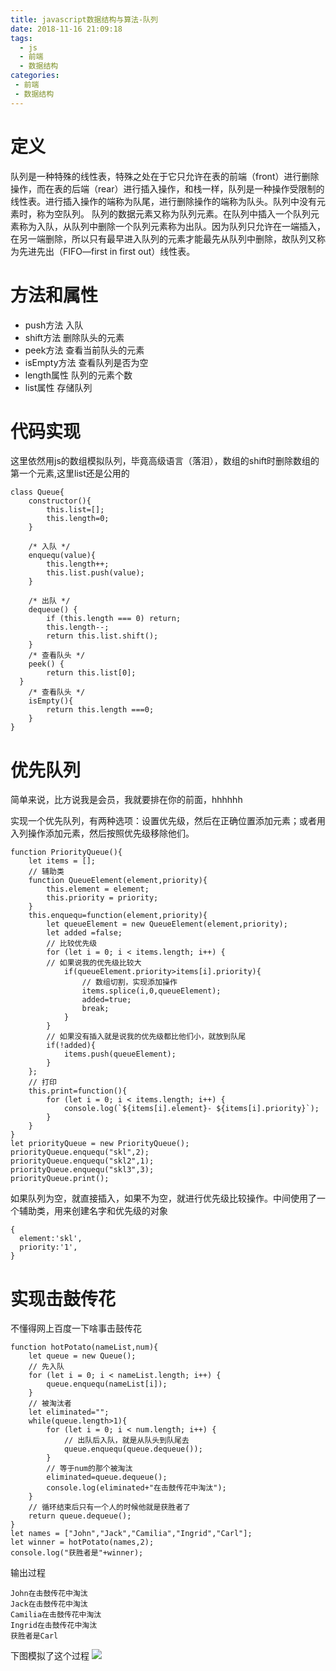 ```yaml
---
title: javascript数据结构与算法-队列
date: 2018-11-16 21:09:18
tags: 
  - js
  - 前端
  - 数据结构
categories:
 - 前端
 - 数据结构
---
```

# 定义
队列是一种特殊的线性表，特殊之处在于它只允许在表的前端（front）进行删除操作，而在表的后端（rear）进行插入操作，和栈一样，队列是一种操作受限制的线性表。进行插入操作的端称为队尾，进行删除操作的端称为队头。队列中没有元素时，称为空队列。
队列的数据元素又称为队列元素。在队列中插入一个队列元素称为入队，从队列中删除一个队列元素称为出队。因为队列只允许在一端插入，在另一端删除，所以只有最早进入队列的元素才能最先从队列中删除，故队列又称为先进先出（FIFO—first in first out）线性表。
# 方法和属性
- push方法 入队
- shift方法  删除队头的元素
- peek方法 查看当前队头的元素
- isEmpty方法 查看队列是否为空
- length属性 队列的元素个数
- list属性  存储队列  
# 代码实现
这里依然用js的数组模拟队列，毕竟高级语言（落泪），数组的shift时删除数组的第一个元素,这里list还是公用的
```
class Queue{
	constructor(){
	    this.list=[];
	    this.length=0;
	}

	/* 入队 */
	enquequ(value){
	    this.length++;
	    this.list.push(value);
	}

	/* 出队 */
	dequeue() {
	    if (this.length === 0) return;
	    this.length--;
	    return this.list.shift();
	}
	/* 查看队头 */
	peek() {
	    return this.list[0];
  }
	/* 查看队头 */
	isEmpty(){
	    return this.length ===0;
	}
}
```
# 优先队列
简单来说，比方说我是会员，我就要排在你的前面，hhhhhh

实现一个优先队列，有两种选项：设置优先级，然后在正确位置添加元素；或者用入列操作添加元素，然后按照优先级移除他们。
```
function PriorityQueue(){
	let items = [];
	// 辅助类
	function QueueElement(element,priority){
	    this.element = element;
	    this.priority = priority;
	}
	this.enquequ=function(element,priority){
	    let queueElement = new QueueElement(element,priority);
	    let added =false;
	    // 比较优先级
	    for (let i = 0; i < items.length; i++) {
	    // 如果说我的优先级比较大
	        if(queueElement.priority>items[i].priority){
	            // 数组切割，实现添加操作
	            items.splice(i,0,queueElement);
	            added=true;
	            break;
	        }
	    }
	    // 如果没有插入就是说我的优先级都比他们小，就放到队尾
	    if(!added){
	        items.push(queueElement);
	    }
	};
	// 打印
	this.print=function(){
	    for (let i = 0; i < items.length; i++) {
	        console.log(`${items[i].element}- ${items[i].priority}`);
	    }
	}
}
let priorityQueue = new PriorityQueue();
priorityQueue.enquequ("skl",2);
priorityQueue.enquequ("skl2",1);
priorityQueue.enquequ("skl3",3);
priorityQueue.print();
```
如果队列为空，就直接插入，如果不为空，就进行优先级比较操作。中间使用了一个辅助类，用来创建名字和优先级的对象
```
{
  element:'skl',
  priority:'1',
}
```

# 实现击鼓传花
不懂得网上百度一下啥事击鼓传花
```
function hotPotato(nameList,num){
	let queue = new Queue();
	// 先入队
	for (let i = 0; i < nameList.length; i++) {
	    queue.enquequ(nameList[i]);
	}
	// 被淘汰者
	let eliminated="";
	while(queue.length>1){
	    for (let i = 0; i < num.length; i++) {
	        // 出队后入队，就是从队头到队尾去
	        queue.enquequ(queue.dequeue());
	    }
	    // 等于num的那个被淘汰
	    eliminated=queue.dequeue();
	    console.log(eliminated+"在击鼓传花中淘汰");
	}
	// 循环结束后只有一个人的时候他就是获胜者了
	return queue.dequeue();
}
let names = ["John","Jack","Camilia","Ingrid","Carl"];
let winner = hotPotato(names,2);
console.log("获胜者是"+winner);
```
输出过程
```
John在击鼓传花中淘汰
Jack在击鼓传花中淘汰
Camilia在击鼓传花中淘汰
Ingrid在击鼓传花中淘汰
获胜者是Carl
```
下图模拟了这个过程
![](https://user-gold-cdn.xitu.io/2018/11/17/16721c48ef60e2a5?w=848&h=515&f=png&s=537168)


